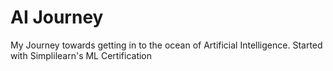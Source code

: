 # AI Journey

My Journey towards getting in to the ocean of Artificial Intelligence.
Started with Simplilearn's ML Certification
